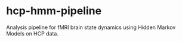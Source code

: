 # hcp-hmm-pipeline
Analysis pipeline for fMRI brain state dynamics using Hidden Markov Models on HCP data.
